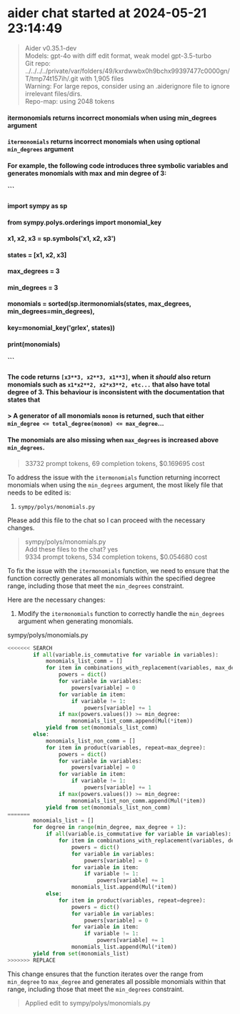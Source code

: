 
# aider chat started at 2024-05-21 23:14:49

> Aider v0.35.1-dev  
> Models: gpt-4o with diff edit format, weak model gpt-3.5-turbo  
> Git repo: ../../../../private/var/folders/49/kxrdwwbx0h9bchx99397477c0000gn/T/tmp74t157ih/.git with 1,905 files  
> Warning: For large repos, consider using an .aiderignore file to ignore irrelevant files/dirs.  
> Repo-map: using 2048 tokens  

#### itermonomials returns incorrect monomials when using min_degrees argument  
#### `itermonomials` returns incorrect monomials when using optional `min_degrees` argument  
####   
#### For example, the following code introduces three symbolic variables and generates monomials with max and min degree of 3:  
####   
####   
#### ```  
#### import sympy as sp  
#### from sympy.polys.orderings import monomial_key  
####   
#### x1, x2, x3 = sp.symbols('x1, x2, x3')  
#### states = [x1, x2, x3]  
#### max_degrees = 3  
#### min_degrees = 3  
#### monomials = sorted(sp.itermonomials(states, max_degrees, min_degrees=min_degrees),   
####                    key=monomial_key('grlex', states))  
#### print(monomials)  
#### ```  
#### The code returns `[x3**3, x2**3, x1**3]`, when it _should_ also return monomials such as `x1*x2**2, x2*x3**2, etc...` that also have total degree of 3. This behaviour is inconsistent with the documentation that states that   
####   
#### > A generator of all monomials `monom` is returned, such that either `min_degree <= total_degree(monom) <= max_degree`...  
####   
#### The monomials are also missing when `max_degrees` is increased above `min_degrees`.  
> 33732 prompt tokens, 69 completion tokens, $0.169695 cost  

To address the issue with the `itermonomials` function returning incorrect monomials when using the `min_degrees` argument, the most likely file that needs to be edited is:

1. `sympy/polys/monomials.py`

Please add this file to the chat so I can proceed with the necessary changes.

> sympy/polys/monomials.py  
> Add these files to the chat? yes  
> 9334 prompt tokens, 534 completion tokens, $0.054680 cost  

To fix the issue with the `itermonomials` function, we need to ensure that the function correctly generates all monomials within the specified degree range, including those that meet the `min_degrees` constraint.

Here are the necessary changes:

1. Modify the `itermonomials` function to correctly handle the `min_degrees` argument when generating monomials.

sympy/polys/monomials.py
```python
<<<<<<< SEARCH
        if all(variable.is_commutative for variable in variables):
            monomials_list_comm = []
            for item in combinations_with_replacement(variables, max_degree):
                powers = dict()
                for variable in variables:
                    powers[variable] = 0
                for variable in item:
                    if variable != 1:
                        powers[variable] += 1
                if max(powers.values()) >= min_degree:
                    monomials_list_comm.append(Mul(*item))
            yield from set(monomials_list_comm)
        else:
            monomials_list_non_comm = []
            for item in product(variables, repeat=max_degree):
                powers = dict()
                for variable in variables:
                    powers[variable] = 0
                for variable in item:
                    if variable != 1:
                        powers[variable] += 1
                if max(powers.values()) >= min_degree:
                    monomials_list_non_comm.append(Mul(*item))
            yield from set(monomials_list_non_comm)
=======
        monomials_list = []
        for degree in range(min_degree, max_degree + 1):
            if all(variable.is_commutative for variable in variables):
                for item in combinations_with_replacement(variables, degree):
                    powers = dict()
                    for variable in variables:
                        powers[variable] = 0
                    for variable in item:
                        if variable != 1:
                            powers[variable] += 1
                    monomials_list.append(Mul(*item))
            else:
                for item in product(variables, repeat=degree):
                    powers = dict()
                    for variable in variables:
                        powers[variable] = 0
                    for variable in item:
                        if variable != 1:
                            powers[variable] += 1
                    monomials_list.append(Mul(*item))
        yield from set(monomials_list)
>>>>>>> REPLACE
```

This change ensures that the function iterates over the range from `min_degree` to `max_degree` and generates all possible monomials within that range, including those that meet the `min_degrees` constraint.

> Applied edit to sympy/polys/monomials.py  
